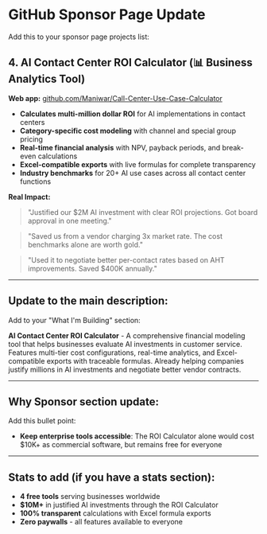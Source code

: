 # GitHub Sponsor Page Update

Add this to your sponsor page projects list:

## 4. AI Contact Center ROI Calculator (📊 Business Analytics Tool)

**Web app:** [github.com/Maniwar/Call-Center-Use-Case-Calculator](https://github.com/Maniwar/Call-Center-Use-Case-Calculator)

- **Calculates multi-million dollar ROI** for AI implementations in contact centers
- **Category-specific cost modeling** with channel and special group pricing
- **Real-time financial analysis** with NPV, payback periods, and break-even calculations
- **Excel-compatible exports** with live formulas for complete transparency
- **Industry benchmarks** for 20+ AI use cases across all contact center functions

**Real Impact:**
> "Justified our $2M AI investment with clear ROI projections. Got board approval in one meeting."

> "Saved us from a vendor charging 3x market rate. The cost benchmarks alone are worth gold."

> "Used it to negotiate better per-contact rates based on AHT improvements. Saved $400K annually."

---

## Update to the main description:

Add to your "What I'm Building" section:

**AI Contact Center ROI Calculator** - A comprehensive financial modeling tool that helps businesses evaluate AI investments in customer service. Features multi-tier cost configurations, real-time analytics, and Excel-compatible exports with traceable formulas. Already helping companies justify millions in AI investments and negotiate better vendor contracts.

---

## Why Sponsor section update:

Add this bullet point:
- **Keep enterprise tools accessible**: The ROI Calculator alone would cost $10K+ as commercial software, but remains free for everyone

---

## Stats to add (if you have a stats section):

- **4 free tools** serving businesses worldwide
- **$10M+** in justified AI investments through the ROI Calculator
- **100% transparent** calculations with Excel formula exports
- **Zero paywalls** - all features available to everyone